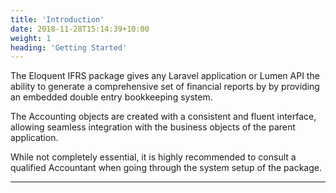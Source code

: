 ```yaml
---
title: 'Introduction'
date: 2018-11-28T15:14:39+10:00
weight: 1
heading: 'Getting Started'
---
```


The Eloquent IFRS package gives any Laravel application or Lumen API the ability to generate a comprehensive set of financial reports by by providing an embedded double entry bookkeeping system.

The Accounting objects are created with a consistent and fluent interface, allowing seamless integration with the business objects of the parent application.

While not completely essential, it is highly recommended to consult a qualified Accountant when going through the system setup of the package.

***
